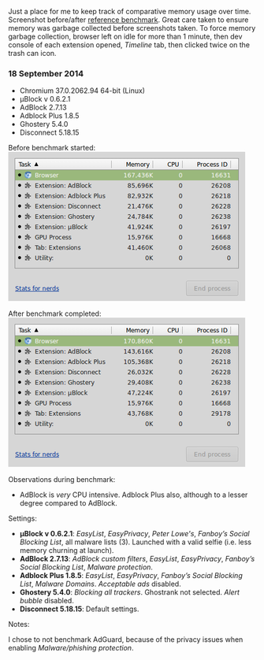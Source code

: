 Just a place for me to keep track of comparative memory usage over time. Screenshot before/after [reference benchmark](https://github.com/gorhill/uBlock/wiki/Reference-benchmark). Great care taken to ensure memory was garbage collected before screenshots taken. To force memory garbage collection, browser left on idle for more than 1 minute, then dev console of each extension opened, _Timeline_ tab, then clicked twice on the trash can icon.

### 18 September 2014

- Chromium 37.0.2062.94 64-bit (Linux)
- µBlock v 0.6.2.1
- AdBlock 2.7.13
- Adblock Plus 1.8.5
- Ghostery 5.4.0
- Disconnect 5.18.15

Before benchmark started:<br>
![before](https://raw.githubusercontent.com/gorhill/uBlock/master/doc/benchmarks/mem-usage-20140918-before.png)

After benchmark completed:<br>
![after](https://raw.githubusercontent.com/gorhill/uBlock/master/doc/benchmarks/mem-usage-20140918-after.png)

Observations during benchmark:
- AdBlock is *very* CPU intensive. Adblock Plus also, although to a lesser degree compared to AdBlock.

Settings:
- **µBlock v 0.6.2.1**: _EasyList_, _EasyPrivacy_, _Peter Lowe's_, _Fanboy’s Social Blocking List‎_, all malware lists (3). Launched with a valid selfie (i.e. less memory churning at launch).
- **AdBlock 2.7.13**: _AdBlock custom filters_, _EasyList_, _EasyPrivacy_, _Fanboy’s Social Blocking List‎_, _Malware protection_.
- **Adblock Plus 1.8.5**: _EasyList_, _EasyPrivacy_, _Fanboy’s Social Blocking List‎_, _Malware Domains_. _Acceptable ads_ disabled.
- **Ghostery 5.4.0**: _Blocking all trackers_. Ghostrank not selected. _Alert bubble_ disabled.
- **Disconnect 5.18.15**: Default settings.

Notes:

I chose to not benchmark AdGuard, because of the privacy issues when enabling _Malware/phishing protection_.